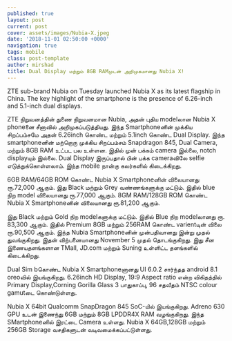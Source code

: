 ```yaml
---
published: true
layout: post
current: post
cover: assets/images/Nubia-X.jpeg
date: '2018-11-01 02:50:00 +0000'
navigation: true
tags: mobile
class: post-template
author: mirshad
title: Dual Display மற்றும் 8GB RAMமுடன் அறிமுகமானது Nubia X!
---
```

ZTE sub-brand Nubia on Tuesday launched Nubia X as its latest flagship in China. The key highlight of the smartphone is the presence of 6.26-inch and 5.1-inch dual displays.

ZTE நிறுவனத்தின் துணை நிறுவனமான Nubia, அதன் புதிய modelலான Nubia X phoneனை சீனாவில் அறிமுகப்படுத்தியது. இந்த Smartphoneனின் முக்கிய சிறப்பம்சமே அதன் 6.26inch கொண்ட மற்றும் 5.1inch கொண்ட Dual Display. இந்த smartphoneனின் மற்றொரு முக்கிய சிறப்பம்சம் Snapdragon 845, Dual Camera, மற்றும் 8GB RAM உட்பட பல உள்ளன. இதில் முன் பக்கம் camera இல்லை, notch displayயும் இல்லை. Dual Display இருப்பதால் பின் பக்க cameraவிலே selfie எடுத்துக்கொள்ளலாம். இந்த mobile நான்கு கலர்களில் கிடைக்கிறது.

6GB RAM/64GB ROM கொண்ட Nubia X Smartphoneனின் விலையானது ரூ.72,000 ஆகும். இது Black மற்றும் Grey வண்ணங்களுக்கு மட்டும். இதில் blue நிற model விலையானது ரூ.77,000 ஆகும். 8GM RAM/128GB ROM கொண்ட Nubia X Smartphoneனின் விலையானது ரூ.81,200 ஆகும்.

இது Black மற்றும் Gold நிற modelகளுக்கு மட்டும். இதில் Blue நிற modelலானது ரூ. 83,300 ஆகும். இதில் Premium 8GB மற்றும் 256RAM கொண்ட varientடின் விலை ரூ.90,500 ஆகும். இந்த Nubia  Smartphoneனின் முன்பதிவானது இன்று முதல் துவங்குகிறது. இதன் விற்பனையானது November 5 முதல் தொடங்குகிறது. இது சீன இணையதளங்களான TMall, JD.com மற்றும் Suning உள்ளிட்ட தளங்களில் கிடைக்கிறது.

Dual Sim bகொண்ட Nubia X Smartphoneனானது UI 6.0.2 சார்ந்தத android 8.1 oreoவில் இயங்குகிறது. 6.26inch HD Display, 19:9 Aspect ratio என்ற விகிதத்தில் Primary Display,Corning Gorilla Glass 3 பாதுகாப்பு, 96 சதவீதம் NTSC colour gamutடை கொண்டுள்ளது.

Nubia X 64bit Qualcomm SnapDragon 845 SoC-யில் இயங்குகிறது. Adreno 630 GPU உடன் இணைந்து 6GB மற்றும் 8GB LPDDR4X RAM வழங்குகிறது. இந்த SMartphoneனில் இரட்டை Camera உள்ளது. Nubia X 64GB,128GB மற்றும் 256GB Storage வசதிகளுடன் வடிவமைக்கப்பட்டுள்ளது.